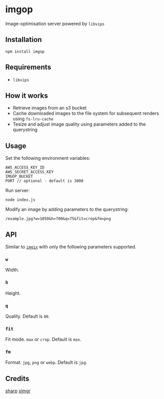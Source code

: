 # imgop

Image-optimisation server powered by `libvips`

## Installation

```
npm install imgop
```

## Requirements

- `libvips`

## How it works

- Retrieve images from an s3 bucket
- Cache downloaded images to the file system for subsequent renders using `fs-lru-cache`
- Tesize and adjust image quality using parameters added to the querystring

## Usage

  Set the following environment variables:

  ```
  AWS_ACCESS_KEY_ID
  AWS_SECRET_ACCESS_KEY
  IMGOP_BUCKET
  PORT // optional - default is 3000
  ```

  Run server:

  ```
  node index.js
  ```

  Modify an image by adding parameters to the querystring:

  ```
  /example.jpg?w=1050&h=700&q=75&fit=crop&fm=png
  ```

## API

Similar to [`imgix`](http://www.imgix.com/docs/reference) with only the following parameters supported.

### `w`

Width.

### `h`

Height.

### `q`

Quality. Default is `80`.

### `fit`

Fit mode. `max` or `crop`. Default is `max`.

### `fm`

Format. `jpg`, `png` or `webp`. Default is `jpg`.

## Credits

[sharp](https://github.com/lovell/sharp)
[simgr](https://github.com/mgmtio/simgr)
